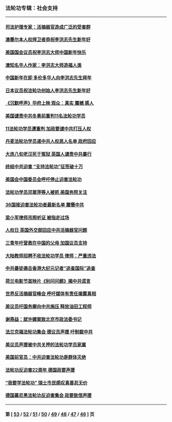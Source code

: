 ### 法轮功专辑：社会支持
---
#### [司法护理专家：活摘器官造成广泛的受害群](../../pages/nf4386/n13570425.md?02210430) 
#### [澳墨尔本人权捍卫者恭祝李洪志先生新年好](../../pages/nf4386/n13556164.md?02210430) 
#### [美国国会议员祝李洪志大师中国新年快乐](../../pages/nf4386/n13554208.md?02210430) 
#### [澳知名华人作家：李洪志大师造福人类](../../pages/nf4386/n13552049.md?02210430) 
#### [中国新年在即 多伦多华人向李洪志先生拜年](../../pages/nf4386/n13531756.md?02210430) 
#### [日本议员祝法轮功创始人李洪志先生新年好](../../pages/nf4386/n13543228.md?02210430) 
#### [《沉默呼声》华府上映 观众：真实 震撼 感人](../../pages/nf4386/n13524739.md?02210430) 
#### [美国谴责中共冬奥前重判11名法轮功学员](../../pages/nf4386/n13521806.md?02210430) 
#### [11法轮功学员遭重判 加政要谴中共打压人权](../../pages/nf4386/n13521294.md?02210430) 
#### [丹麦法轮功学员递中共人权恶人名单 政府回应](../../pages/nf4386/n13497482.md?02210430) 
#### [大连八旬老汉死于冤狱 英国人谴责中共暴行](../../pages/nf4386/n13480118.md?02210430) 
#### [终结中共迫害 “支持法轮功”征签破十万](../../pages/nf4386/n13471084.md?02210430) 
#### [美国会中国委员会呼吁停止迫害法轮功](../../pages/nf4386/n13465411.md?02210430) 
#### [法轮功学员邓翠萍等人被抓 美国务院关注](../../pages/nf4386/n13451524.md?02210430) 
#### [36国接迫害法轮功者最新名单 震慑中共](../../pages/nf4386/n13445909.md?02210430) 
#### [梁小军律师吊照听证 被指走过场](../../pages/nf4386/n13437662.md?02210430) 
#### [人权日 英国外交部回应中共活摘器官问题](../../pages/nf4386/n13430243.md?02210430) 
#### [三青年吁营救在中国的父母 加国议员支持](../../pages/nf4386/n13429744.md?02210430) 
#### [大陆教师招聘不收法轮功学员 律师：严重违法](../../pages/nf4386/n13365839.md?02210430) 
#### [中共暴徒袭击香港大纪元记者“追查国际”追查](../../pages/nf4386/n13343404.md?02210430) 
#### [荷兰电影节首映片《别问问题》揭中共谎言](../../pages/nf4386/n13321179.md?02210430) 
#### [世界反活摘器官峰会 呼吁媒体有责任揭露真相](../../pages/nf4386/n13264475.md?02210430) 
#### [美议员吁国务卿向中共施压 释放油田工程师](../../pages/nf4386/n13233845.md?02210430) 
#### [谢燕益：就许娜案致北京市政法委书记](../../pages/nf4386/n13182701.md?02210430) 
#### [法兰克福法轮功集会 德议员声援 吁制裁中共](../../pages/nf4386/n13175975.md?02210430) 
#### [美议员声援被中共关押的法轮功学员家属](../../pages/nf4386/n13158310.md?02210430) 
#### [美国前官员：中共迫害法轮功是群体灭绝](../../pages/nf4386/n13157750.md?02210430) 
#### [法轮功反迫害22周年 德国政要声援](../../pages/nf4386/n13143632.md?02210430) 
#### [“我要学法轮功” 瑞士市民感叹真善忍无价](../../pages/nf4386/n13129633.md?02210430) 
#### [德国慕尼黑法轮功反迫害集会 政要致信声援](../../pages/nf4386/n13129148.md?02210430) 

---
#### 第 [ [53](./53.md?02210430) / [52](./52.md?02210430) / [51](./51.md?02210430) / [50](./50.md?02210430) / [49](./49.md?02210430) / [48](./48.md?02210430) / [47](./47.md?02210430) / [46](./46.md?02210430) ] 页
